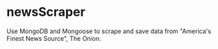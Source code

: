# newsScraper
Use MongoDB and Mongoose to scrape and save data from "America's Finest News Source", The Onion.
